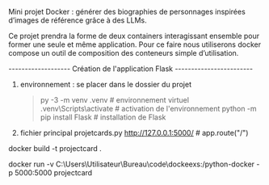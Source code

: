 Mini projet Docker : générer des biographies de personnages inspirées d’images de référence grâce à des LLMs.

Ce projet prendra la forme de deux containers interagissant ensemble pour former une seule et même application.  Pour ce faire nous utiliserons docker compose un outil de composition des conteneurs simple d’utilisation.

------------------- Création de l'application Flask ------------------------
1) environnement :
    se placer dans le dossier du projet
    >py -3 -m venv .venv                # environnement virtuel
    >.venv\Scripts\activate             # activation de l'environnement
    >python -m pip install Flask        # installation de Flask

2) fichier principal projetcards.py
    http://127.0.0.1:5000/              # app.route("/")




docker build -t projectcard .

docker run -v C:\Users\Utilisateur\Bureau\code\dockeexs:/python-docker -p 5000:5000 projectcard